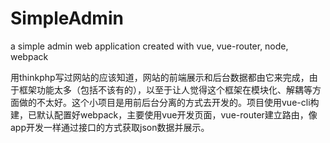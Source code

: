 # SimpleAdmin
a simple admin web application created with vue, vue-router, node, webpack

用thinkphp写过网站的应该知道，网站的前端展示和后台数据都由它来完成，由于框架功能太多（包括不该有的），以至于让人觉得这个框架在模块化、解耦等方面做的不太好。这个小项目是用前后台分离的方式去开发的。项目使用vue-cli构建，已默认配置好webpack，主要使用vue开发页面，vue-router建立路由，像app开发一样通过接口的方式获取json数据并展示。
